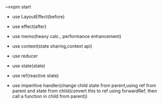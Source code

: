 -->npm start

- use LayoutEffect(before)
- use effect(after)

- use memo(heavy calc., performance enhancement)

- use context(state sharing,context api)
- use reducer

- use state(state)
- use ref(reactive state)

- use imperitive handler(change child state from parent,using ref from parent and state from child(convert this to ref using forwardRef, then call a function in child from parent))
